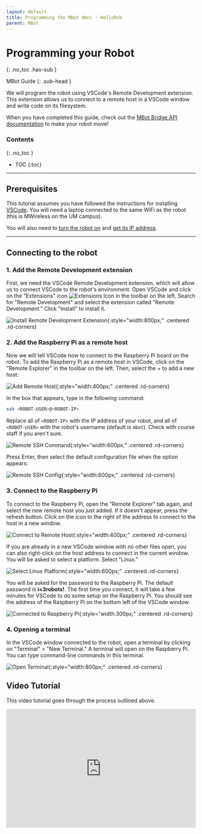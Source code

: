 ```yaml
---
layout: default
title: Programming the MBot Omni - HelloRob
parent: MBot
---
```


# Programming your Robot
{: .no_toc .has-sub }

MBot Guide
{: .sub-head }

We will program the robot using VSCode's Remote Development extension. This extension allows us to connect to a remote host in a VSCode window and write code on its filesystem.

When you have completed this guide, check out the [MBot Bridge API documentation](/mbot/bridge-api) to make your robot move!

### Contents
{: .no_toc }

* TOC
{:toc}

---

## Prerequisites

This tutorial assumes you have followed the instructions for installing [VSCode](setup.html#install_vscode). You will need a laptop connected to the same WiFi as the robot (this is MWireless on the UM campus).

You will also need to [turn the robot on](/mbot/#turning-the-robot-on) and [get its IP address](/mbot/quick-start#driving-the-robot).

---

## Connecting to the robot

### 1. Add the Remote Development extension

First, we need the VSCode Remote Development extension, which will allow us to connect VSCode to the robot's environment. Open VSCode and click on the "Extensions" icon ![Extensions Icon](https://raw.githubusercontent.com/microsoft/vscode-icons/master/icons/light/extensions.svg?sanitize=true) in the toolbar on the left. Search for "Remote Development" and select the extension called "Remote Development." Click "Install" to install it.

![Install Remote Development Extension](/assets/images/mbot/programming/install-remote-ext.jpg){:style="width:800px;" .centered  .rd-corners}

### 2. Add the Raspberry Pi as a remote host

Now we will tell VSCode how to connect to the Raspberry Pi board on the robot. To add the Raspberry Pi as a remote host in VSCode, click on the "Remote Explorer" in the toolbar on the left. Then, select the + to add a new host:

![Add Remote Host](/assets/images/mbot/programming/remote-add-target.png){:style="width:400px;" .centered .rd-corners}

In the box that appears, type in the following command:
```bash
ssh <ROBOT-USER>@<ROBOT-IP>
```
Replace all of `<ROBOT-IP>` with the IP address of your robot, and all of `<ROBOT-USER>` with the robot's username (default is `mbot`). Check with course staff if you aren't sure.

![Remote SSH Command](/assets/images/mbot/programming/remote-ssh-command.png){:style="width:600px;" .centered  .rd-corners}

Press Enter, then select the default configuration file when the option appears:

![Remote SSH Config](/assets/images/mbot/programming/remote-ssh-config.png){:style="width:600px;" .centered  .rd-corners}

### 3. Connect to the Raspberry Pi

To connect to the Raspberry Pi, open the "Remote Explorer" tab again, and select the new remote host you just added. If it doesn't appear, press the refresh button. Click on the icon to the right of the address to connect to the host in a new window.

![Connect to Remote Host](/assets/images/mbot/programming/remote-connect-host.png){:style="width:400px;" .centered  .rd-corners}

If you are already in a new VSCode window with no other files open, you can also right-click on the host address to connect in the current window. You will be asked to select a platform. Select "Linux."

![Select Linux Platform](/assets/images/mbot/programming/remote-platform-linux.png){:style="width:600px;" .centered  .rd-corners}

You will be asked for the password to the Raspberry Pi. The default password is **i<3robots!**. The first time you connect, it will take a few minutes for VSCode to do some setup on the Raspberry Pi. You should see the address of the Raspberry Pi on the bottom left of the VSCode window.

![Connected to Raspberry Pi](/assets/images/mbot/programming/remote-connected.png){:style="width:300px;" .centered  .rd-corners}

### 4. Opening a terminal

In the VSCode window connected to the robot, open a terminal by clicking on "Terminal" > "New Terminal." A terminal will open on the Raspberry Pi. You can type command-line commands in this terminal.

![Open Terminal](/assets/images/mbot/programming/remote-connect-vsc.png){:style="width:800px;" .centered  .rd-corners}

## Video Tutorial

This video tutorial goes through the process outlined above.

<div style="display: flex; justify-content: center; align-items: center;">
  <iframe style="display:block" width="560" height="315" src="https://www.youtube.com/embed/65J26m_rSxE" title="YouTube video player" frameborder="0" allow="accelerometer; autoplay; clipboard-write; encrypted-media; gyroscope; picture-in-picture" allowfullscreen></iframe>
</div>
